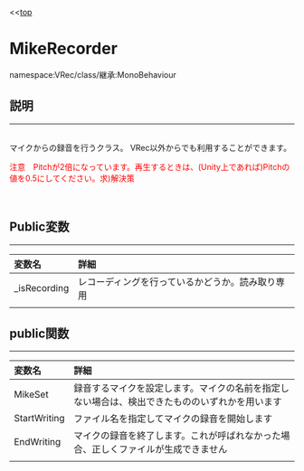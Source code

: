 <<[top](VRec.html)
# **MikeRecorder**
namespace:VRec/class/継承:MonoBehaviour

## **説明**
---
<br>
マイクからの録音を行うクラス。
VRec以外からでも利用することができます。

<font color="Red">注意　Pitchが2倍になっています。再生するときは、(Unity上であれば)Pitchの値を0.5にしてください。求)解決策</font>

<br>

## **Public変数**
---
|変数名|詳細|
|:-----------|:------------|
|_isRecording|レコーディングを行っているかどうか。読み取り専用|
|||

## **public関数**
---
|変数名|詳細|
|:-----------|:------------|
|MikeSet|録音するマイクを設定します。マイクの名前を指定しない場合は、検出できたもののいずれかを用います|
|StartWriting|ファイル名を指定してマイクの録音を開始します|
|EndWriting|マイクの録音を終了します。これが呼ばれなかった場合、正しくファイルが生成できません|
|||

<br>